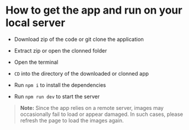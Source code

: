 # How to get the app and run on your local server

* Download zip of the code or git clone the application

* Extract zip or open the clonned folder

* Open the terminal

* `CD` into the directory of the downloaded or clonned app

* Run `npm i` to install the dependencies

* Run `npm run dev` to start the server

> **Note:** Since the app relies on a remote server, images may occasionally fail to load or appear damaged. In such cases, please refresh the page to load the images again.